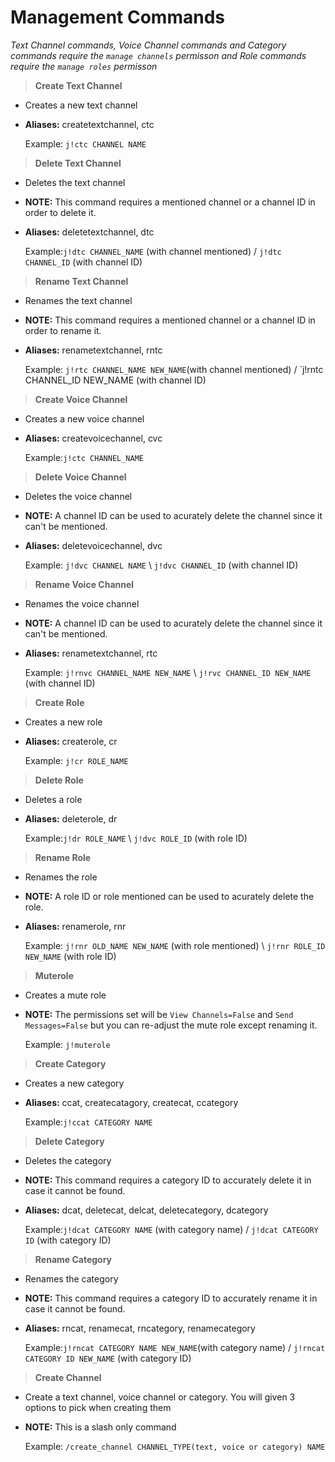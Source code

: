 # Management Commands

*Text Channel commands, Voice Channel commands and Category commands require the `manage channels` permisson and Role commands require the `manage roles` permisson*

>**Create Text Channel**

* Creates a new text channel
* **Aliases:** createtextchannel, ctc

    Example: `j!ctc CHANNEL NAME`

>**Delete Text Channel**

* Deletes the text channel
* **NOTE:** This command requires a mentioned channel or a channel ID in order to delete it.
* **Aliases:** deletetextchannel, dtc

    Example:`j!dtc CHANNEL_NAME` (with channel mentioned) / `j!dtc CHANNEL_ID` (with channel ID)

>**Rename Text Channel**

* Renames the text channel
* **NOTE:** This command requires a mentioned channel or a channel ID in order to rename it.
* **Aliases:** renametextchannel, rntc

    Example: `j!rtc CHANNEL_NAME NEW_NAME`(with channel mentioned) / `j!rntc CHANNEL_ID NEW_NAME (with channel ID)

>**Create Voice Channel**

* Creates a new voice channel
* **Aliases:** createvoicechannel, cvc

    Example:`j!ctc CHANNEL_NAME`

>**Delete Voice Channel**

* Deletes the voice channel
* **NOTE:** A channel ID can be used to acurately delete the channel since it can't be mentioned.
* **Aliases:** deletevoicechannel, dvc

    Example: `j!dvc CHANNEL NAME` \ `j!dvc CHANNEL_ID` (with channel ID)

>**Rename Voice Channel**

* Renames the voice channel
* **NOTE:** A channel ID can be used to acurately delete the channel since it can't be mentioned.
* **Aliases:** renametextchannel, rtc

    Example: `j!rnvc CHANNEL_NAME NEW_NAME` \ `j!rvc CHANNEL_ID NEW_NAME` (with channel ID)

>**Create Role**

* Creates a new role
* **Aliases:** createrole, cr

    Example: `j!cr ROLE_NAME`

>**Delete Role**

* Deletes a role
* **Aliases:** deleterole, dr

    Example:`j!dr ROLE_NAME` \ `j!dvc ROLE_ID` (with role ID)

>**Rename Role**

* Renames the role
* **NOTE:** A role ID or role mentioned can be used to acurately delete the role.
* **Aliases:** renamerole, rnr

    Example: `j!rnr OLD_NAME NEW_NAME` (with role mentioned) \ `j!rnr ROLE_ID NEW_NAME` (with role ID)

>**Muterole**

* Creates a mute role
* **NOTE:** The permissions set will be `View Channels=False` and `Send Messages=False` but you can re-adjust the mute role except renaming it.

    Example: `j!muterole`

>**Create Category**

* Creates a new category
* **Aliases:** ccat, createcatagory, createcat, ccategory

    Example:`j!ccat CATEGORY NAME`

>**Delete Category**

* Deletes the category
* **NOTE:** This command requires a category ID to accurately delete it in case it cannot be found.
* **Aliases:** dcat, deletecat, delcat, deletecategory, dcategory

    Example:`j!dcat CATEGORY NAME` (with category name) / `j!dcat CATEGORY ID` (with category ID)

>**Rename Category**

* Renames the category
* **NOTE:** This command requires a category ID to accurately rename it in case it cannot be found.
* **Aliases:** rncat, renamecat, rncategory, renamecategory

    Example:`j!rncat CATEGORY NAME NEW_NAME`(with category name) / `j!rncat CATEGORY ID NEW_NAME` (with category ID)

>**Create Channel**

* Create a text channel, voice channel or category. You will given 3 options to pick when creating them
* **NOTE:** This is a slash only command

    Example: `/create_channel CHANNEL_TYPE(text, voice or category) NAME`
